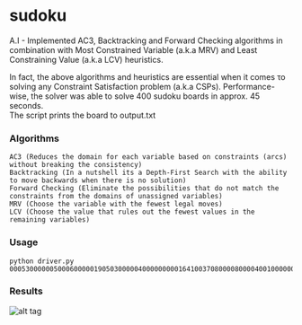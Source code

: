 # sudoku
A.I - Implemented AC3, Backtracking and Forward Checking algorithms in combination with Most Constrained Variable (a.k.a MRV) and Least Constraining Value (a.k.a LCV) heuristics. 

In fact, the above algorithms and heuristics are essential when it comes το solving any Constraint Satisfaction problem (a.k.a CSPs). 
Performance-wise, the solver was able to solve 400 sudoku boards in approx. 45 seconds.  
The script prints the board to output.txt


### Algorithms
```
AC3 (Reduces the domain for each variable based on constraints (arcs) without breaking the consistency)
Backtracking (In a nutshell its a Depth-First Search with the ability to move backwards when there is no solution)
Forward Checking (Eliminate the possibilities that do not match the constraints from the domains of unassigned variables)
MRV (Choose the variable with the fewest legal moves)
LCV (Choose the value that rules out the fewest values in the remaining variables)
```
### Usage
```
python driver.py 000530000005000600000190503000004000000000164100370800008000040010000008004700921
```
### Results
![alt tag](http://www.supergramm.com/media/images/github/sudokuresults.jpg)
